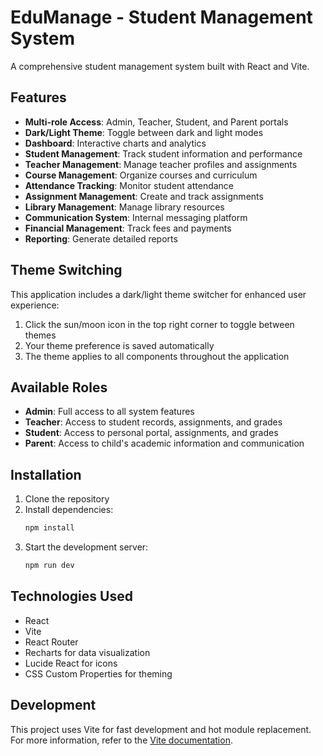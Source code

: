 # EduManage - Student Management System

A comprehensive student management system built with React and Vite.

## Features

- **Multi-role Access**: Admin, Teacher, Student, and Parent portals
- **Dark/Light Theme**: Toggle between dark and light modes
- **Dashboard**: Interactive charts and analytics
- **Student Management**: Track student information and performance
- **Teacher Management**: Manage teacher profiles and assignments
- **Course Management**: Organize courses and curriculum
- **Attendance Tracking**: Monitor student attendance
- **Assignment Management**: Create and track assignments
- **Library Management**: Manage library resources
- **Communication System**: Internal messaging platform
- **Financial Management**: Track fees and payments
- **Reporting**: Generate detailed reports

## Theme Switching

This application includes a dark/light theme switcher for enhanced user experience:

1. Click the sun/moon icon in the top right corner to toggle between themes
2. Your theme preference is saved automatically
3. The theme applies to all components throughout the application

## Available Roles

- **Admin**: Full access to all system features
- **Teacher**: Access to student records, assignments, and grades
- **Student**: Access to personal portal, assignments, and grades
- **Parent**: Access to child's academic information and communication

## Installation

1. Clone the repository
2. Install dependencies:
   ```bash
   npm install
   ```
3. Start the development server:
   ```bash
   npm run dev
   ```

## Technologies Used

- React
- Vite
- React Router
- Recharts for data visualization
- Lucide React for icons
- CSS Custom Properties for theming

## Development

This project uses Vite for fast development and hot module replacement. For more information, refer to the [Vite documentation](https://vitejs.dev/).